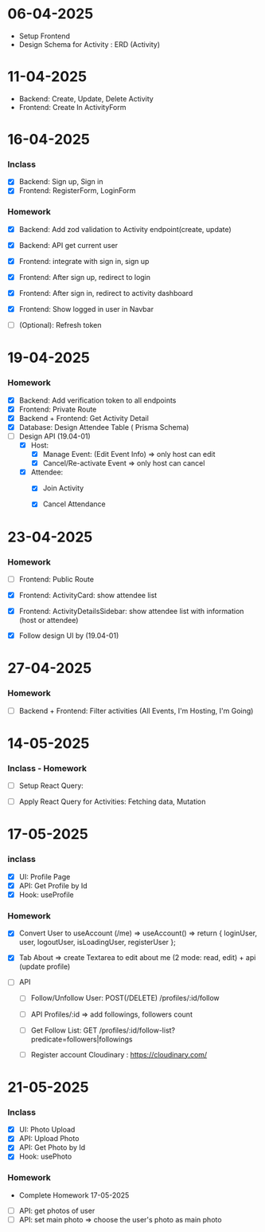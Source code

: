 # 06-04-2025
- Setup Frontend 
- Design Schema for Activity : ERD (Activity)


# 11-04-2025
- Backend: Create, Update, Delete Activity
- Frontend: Create In ActivityForm


# 16-04-2025
### Inclass
- [x] Backend: Sign up, Sign in
- [x] Frontend: RegisterForm, LoginForm
### Homework
- [x] Backend: Add zod validation to Activity endpoint(create, update)
- [x] Backend: API get current user 
- [x] Frontend: integrate with sign in, sign up
- [x] Frontend: After sign up, redirect to login
- [x] Frontend: After sign in, redirect to activity dashboard
- [x] Frontend: Show logged in user in Navbar
- [ ] (Optional): Refresh token
  

# 19-04-2025

### Homework
- [x] Backend: Add verification token to all endpoints
- [x] Frontend: Private Route 
- [x] Backend + Frontend: Get Activity Detail
- [x] Database: Design Attendee Table  ( Prisma Schema)
- [ ] Design API (19.04-01)
  - [x] Host: 
    - [x] Manage Event: (Edit Event Info) => only host can edit
    - [x] Cancel/Re-activate Event => only host can cancel
  - [x] Attendee:
    - [x] Join Activity
    - [x] Cancel Attendance


# 23-04-2025
### Homework
- [ ] Frontend: Public Route
- [x] Frontend: ActivityCard: show attendee list
- [x] Frontend: ActivityDetailsSidebar: show attendee list with information (host or attendee)
- [x] Follow design UI by (19.04-01)


# 27-04-2025
### Homework
- [ ] Backend + Frontend: Filter activities (All Events, I'm Hosting, I'm Going)



# 14-05-2025
### Inclass - Homework
- [ ] Setup React Query:
- [ ] Apply React Query for Activities: Fetching data, Mutation


# 17-05-2025
### inclass
- [x] UI: Profile Page
- [x] API: Get Profile by Id
- [x] Hook: useProfile

### Homework
- [x] Convert User to useAccount (/me) => useAccount() => return { loginUser, user, logoutUser, isLoadingUser, registerUser };
- [x]  Tab About => create Textarea to edit about me (2 mode: read, edit) + api (update profile)
  
- [ ] API
  - [ ] Follow/Unfollow User: POST(/DELETE) /profiles/:id/follow
  - [ ] API Profiles/:id => add followings, followers count
  - [ ] Get Follow List: GET /profiles/:id/follow-list?predicate=followers|followings
  - [ ] Register account Cloudinary : https://cloudinary.com/


# 21-05-2025
### Inclass
- [x] UI: Photo Upload
- [x] API: Upload Photo
- [x] API: Get Photo by Id
- [x] Hook: usePhoto

### Homework
- Complete Homework 17-05-2025
- [ ] API: get photos of user
- [ ] API: set main photo => choose the user's photo as main photo